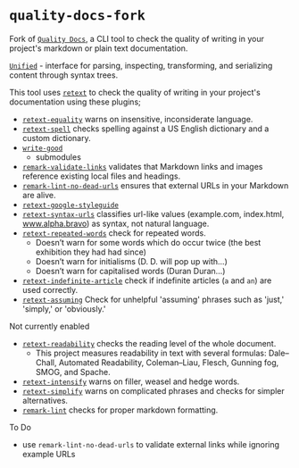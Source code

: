 # `quality-docs-fork`

Fork of [`Quality Docs`](https://github.com/sparkartgroup/quality-docs), a CLI tool to check the quality of writing in your project's markdown or plain text documentation.

[`Unified`](https://github.com/unifiedjs/unified) - interface for parsing, inspecting, transforming, and serializing content through syntax trees.

This tool uses [`retext`](https://github.com/wooorm/retext) to check the quality of writing in your project's documentation using these plugins;

- [`retext-equality`](https://github.com/wooorm/retext-equality) warns on insensitive, inconsiderate language.
- [`retext-spell`](https://github.com/wooorm/retext-spell) checks spelling against a US English dictionary and a custom dictionary.
- [`write-good`](https://github.com/btford/write-good)
  - submodules
- [`remark-validate-links`](https://github.com/remarkjs/remark-validate-links) validates that Markdown links and images reference existing local files and headings.
- [`remark-lint-no-dead-urls`](https://github.com/remarkjs/remark-validate-links) ensures that external URLs in your Markdown are alive.
- [`retext-google-styleguide`](https://github.com/gaurav-nelson/retext-google-styleguide) 
- [`retext-syntax-urls`](https://github.com/retextjs/retext-syntax-urls) classifies url-like values (example.com, index.html, www.alpha.bravo) as syntax, not natural language.
- [`retext-repeated-words`](https://github.com/retextjs/retext-repeated-words) check for repeated words.
  - Doesn’t warn for some words which do occur twice (the best exhibition they had had since)
  - Doesn’t warn for initialisms (D. D. will pop up with…)
  - Doesn’t warn for capitalised words (Duran Duran…)
- [`retext-indefinite-article`](https://github.com/retextjs/retext-indefinite-article) check if indefinite articles (`a` and `an`) are used correctly.
- [`retext-assuming`](https://github.com/davidhund/retext-assuming) Check for unhelpful 'assuming' phrases such as 'just,' 'simply,' or 'obviously.'

Not currently enabled
- [`retext-readability`](https://github.com/wooorm/retext-readability) checks the reading level of the whole document.
    - This project measures readability in text with several formulas: Dale–Chall, Automated Readability, Coleman–Liau, Flesch, Gunning fog, SMOG, and Spache.
 - [`retext-intensify`](https://github.com/wooorm/retext-intensify) warns on filler, weasel and hedge words.
 - [`retext-simplify`](https://github.com/wooorm/retext-simplify) warns on complicated phrases and checks for simpler alternatives.
 - [`remark-lint`](https://github.com/wooorm/remark-lint) checks for proper markdown formatting.

To Do
- use `remark-lint-no-dead-urls` to validate external links while ignoring example URLs
